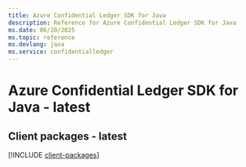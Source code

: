 ```yaml
---
title: Azure Confidential Ledger SDK for Java
description: Reference for Azure Confidential Ledger SDK for Java
ms.date: 06/20/2025
ms.topic: reference
ms.devlang: java
ms.service: confidentialledger
---
```

# Azure Confidential Ledger SDK for Java - latest

## Client packages - latest
[!INCLUDE [client-packages](confidential-ledger-client-index.md)]